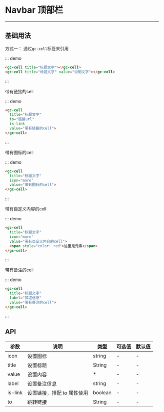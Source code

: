 # Navbar 顶部栏
<!-- {.md} -->

---
<!-- {.md} -->

## 基础用法
<!-- {.md} -->

方式一：<!-- {.md} -->
通过<!-- {.md} -->`gc-cell`标签来引用

::: demo

```html
<gc-cell title="标题文字"></gc-cell>
<gc-cell title="标题文字" value="说明文字"></gc-cell>
```

:::

<!-- {.md} -->带有链接的cell

::: demo

```html
<gc-cell
  title="标题文字"
  to="链接url"
  is-link
  value="带有链接的cell">
</gc-cell>
```

:::

<!-- {.md} -->带有图标的cell

::: demo

```html
<gc-cell
  title="标题文字"
  icon="more"
  value="带有图标的cell">
</gc-cell>
```

:::

<!-- {.md} -->带有自定义内容的cell

::: demo

```html
<gc-cell
  title="标题文字"
  icon="more"
  value="带有自定义内容的cell">
  <span style="color: red">这里是元素</span>
</gc-cell>
```

:::

<!-- {.md} -->带有备注的cell

::: demo

```html
<gc-cell
  title="标题文字"
  label="描述信息"
  value="带有备注的cell">
</gc-cell>
```

:::



## API
<!-- {.md} -->
| 参数      | 说明    | 类型      | 可选值       | 默认值   |
|---------- |-------- |---------- |-------------  |-------- |
| icon     | 设置图标  | string  | -          |    -     |
| title    | 设置标题  | String  | -           |    -    |
| value    | 设置内容  | *  | -           | - |
| label    | 设置备注信息 | string  |     -     | - |
| is-link | 设置链接，搭配 to 属性使用 | boolean  |     -     | - |
| to | 跳转链接 | String  |     -     | - |
